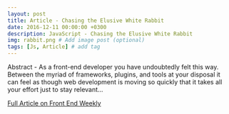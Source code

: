 ```yaml
---
layout: post
title: Article - Chasing the Elusive White Rabbit
date: 2016-12-11 00:00:00 +0300
description: JavaScript - Chasing the Elusive White Rabbit
img: rabbit.png # Add image post (optional)
tags: [Js, Article] # add tag
---
```

Abstract - As a front-end developer you have undoubtedly felt this way. Between the myriad of frameworks, plugins, and tools at your disposal it can feel as though web development is moving so quickly that it takes all your effort just to stay relevant...

[Full Article on Front End Weekly](https://medium.com/front-end-hacking/javascript-chasing-the-elusive-white-rabbit-d20650fb6847)

